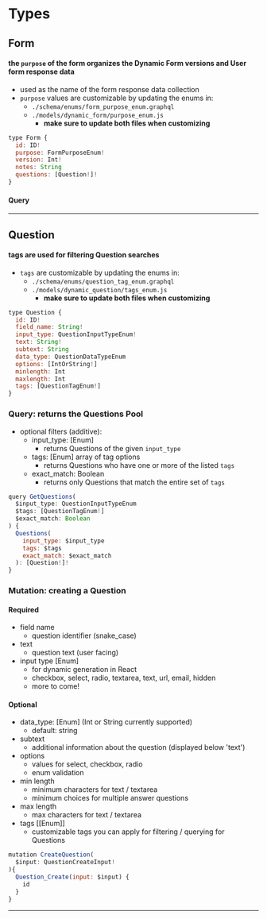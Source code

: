 # Types
## Form
#### the `purpose` of the form organizes the Dynamic Form versions and User form response data
- used as the name of the form response data collection
- `purpose` values are customizable by updating the enums in:
  - `./schema/enums/form_purpose_enum.graphql`
  - `./models/dynamic_form/purpose_enum.js`
    - **make sure to update both files when customizing**
```js
type Form {
  id: ID!
  purpose: FormPurposeEnum!
  version: Int!
  notes: String
  questions: [Question!]!
}
```
#### Query 

<hr>

## Question
#### tags are used for filtering Question searches
- `tags` are customizable by updating the enums in:
  - `./schema/enums/question_tag_enum.graphql`
  - `./models/dynamic_question/tags_enum.js`
    - **make sure to update both files when customizing**
```js
type Question {
  id: ID!
  field_name: String!
  input_type: QuestionInputTypeEnum!
  text: String!
  subtext: String 
  data_type: QuestionDataTypeEnum
  options: [IntOrString!]
  minlength: Int
  maxlength: Int
  tags: [QuestionTagEnum!]
}
```
### Query: returns the Questions Pool
- optional filters (additive):
  - input_type: [Enum]
    - returns Questions of the given `input_type`
  - tags: [Enum] array of tag options
    - returns Questions who have one or more of the listed `tags`
  - exact_match: Boolean
    - returns only Questions that match the entire set of `tags`
```js
query GetQuestions(
  $input_type: QuestionInputTypeEnum
  $tags: [QuestionTagEnum!]
  $exact_match: Boolean
) {
  Questions(
    input_type: $input_type
    tags: $tags
    exact_match: $exact_match
  ): [Question!]!
}
```
### Mutation: creating a Question
#### Required
- field name
  - question identifier (snake_case)
- text
  - question text (user facing)
- input type [Enum]
  - for dynamic generation in React 
  - checkbox, select, radio, textarea, text, url, email, hidden
  - more to come!

#### Optional
- data_type: [Enum] (Int or String currently supported)
  - default: string
- subtext
  - additional information about the question (displayed below 'text')
- options
  - values for select, checkbox, radio
  - enum validation
- min length
  - minimum characters for text / textarea
  - minimum choices for multiple answer questions
- max length
  - max characters for text / textarea
- tags [[Enum]]
  - customizable tags you can apply for filtering / querying for Questions
```js
mutation CreateQuestion(
  $input: QuestionCreateInput!
){
  Question_Create(input: $input) {
    id
  }
}
```
<hr>
